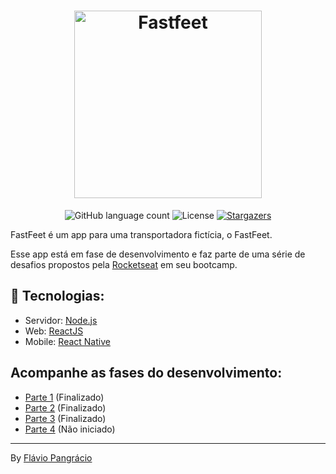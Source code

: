 <h1 align="center">
  <img alt="Fastfeet" title="Fastfeet" src=".github/logo.png" width="300px" />
</h1>

<p align="center">
  <img alt="GitHub language count" src="https://img.shields.io/github/languages/count/flaviohugo14/fastfeet?color=%2304D361">

  <img alt="License" src="https://img.shields.io/badge/license-MIT-%2304D361">

  <a href="https://github.com/flaviohugo14/fastfeet/stargazers">
    <img alt="Stargazers" src="https://img.shields.io/github/stars/flaviohugo14/fastfeet?style=social">
  </a>
</p>

FastFeet é um app para uma transportadora fictícia, o FastFeet.

Esse app está em fase de desenvolvimento e faz parte de uma série de desafios propostos pela [Rocketseat](https://rocketseat.com.br) em seu bootcamp.

## :rocket: Tecnologias:
- Servidor: [Node.js](https://github.com/nodejs)
- Web: [ReactJS](https://pt-br.reactjs.org/)
- Mobile: [React Native](https://facebook.github.io/react-native/)

## Acompanhe as fases do desenvolvimento:
- [Parte 1](server/) (Finalizado)
- [Parte 2](server/) (Finalizado)
- [Parte 3](web/) (Finalizado)
- [Parte 4]() (Não iniciado)
---
By [Flávio Pangrácio](https://www.linkedin.com/in/flaviopangracio/)
